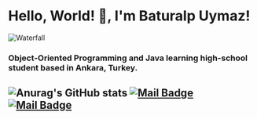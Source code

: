 # Hello, World! 👋, I'm **Baturalp Uymaz**!

![Waterfall](https://media.giphy.com/media/3o7OsCRzaLO2ziDWFy/giphy.gif)
### Object-Oriented Programming and Java learning high-school student based in Ankara, Turkey.

![Anurag's GitHub stats](https://github-readme-stats.vercel.app/api?username=baturalpuymaz&show_icons=true&theme=radical)
[![Mail Badge](https://img.shields.io/badge/-baturalp@uymaz.net-black?style=for-the-badge&logo=gmail)](mailto:baturalpuymaz.net)
[![Mail Badge](https://img.shields.io/badge/-baturalpuymaz@aol.com-black?style=for-the-badge&logo=gmail)](mailto:baturalpuymaz@aol.com)
---
